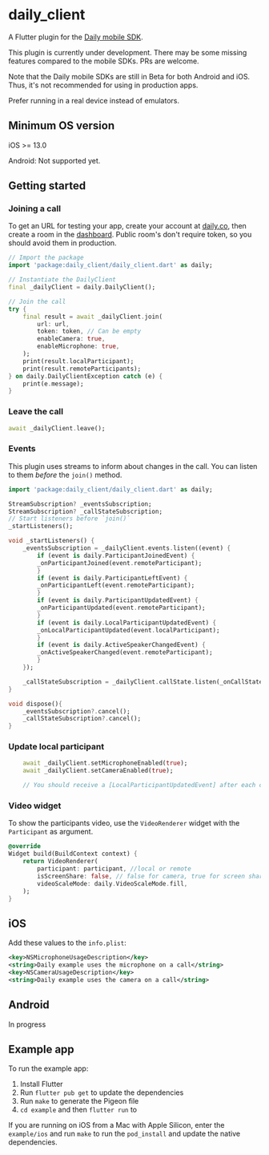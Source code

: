 # daily_client

A Flutter plugin for the [Daily mobile SDK](https://docs.daily.co/guides/products/mobile).

This plugin is currently under development. There may be some missing features compared to the mobile SDKs. PRs are welcome.

Note that the Daily mobile SDKs are still in Beta for both Android and iOS. Thus, it's not recommended for using in production apps.

Prefer running in a real device instead of emulators.

## Minimum OS version

iOS >= 13.0

Android: Not supported yet.

## Getting started

### Joining a call

To get an URL for testing your app, create your account at [daily.co](daily.co), then create a room in the [dashboard](https://dashboard.daily.co/). Public room's don't require token, so you should avoid them in production.

```dart
// Import the package
import 'package:daily_client/daily_client.dart' as daily;

// Instantiate the DailyClient
final _dailyClient = daily.DailyClient();

// Join the call
try {
    final result = await _dailyClient.join(
        url: url,
        token: token, // Can be empty
        enableCamera: true,
        enableMicrophone: true,
    );
    print(result.localParticipant);
    print(result.remoteParticipants);
} on daily.DailyClientException catch (e) {
    print(e.message);
}
```

### Leave the call

```dart
await _dailyClient.leave();
```

### Events

This plugin uses streams to inform about changes in the call. You can listen to them _before_ the `join()` method.

```dart
import 'package:daily_client/daily_client.dart' as daily;

StreamSubscription? _eventsSubscription;
StreamSubscription? _callStateSubscription;
// Start listeners before `join()`
_startListeners();

void _startListeners() {
    _eventsSubscription = _dailyClient.events.listen((event) {
        if (event is daily.ParticipantJoinedEvent) {
        _onParticipantJoined(event.remoteParticipant);
        }
        if (event is daily.ParticipantLeftEvent) {
        _onParticipantLeft(event.remoteParticipant);
        }
        if (event is daily.ParticipantUpdatedEvent) {
        _onParticipantUpdated(event.remoteParticipant);
        }
        if (event is daily.LocalParticipantUpdatedEvent) {
        _onLocalParticipantUpdated(event.localParticipant);
        }
        if (event is daily.ActiveSpeakerChangedEvent) {
        _onActiveSpeakerChanged(event.remoteParticipant);
        }
    });

    _callStateSubscription = _dailyClient.callState.listen(_onCallStateChanged);
}

void dispose(){
    _eventsSubscription?.cancel();
    _callStateSubscription?.cancel();
}
```

### Update local participant

```dart
    await _dailyClient.setMicrophoneEnabled(true);
    await _dailyClient.setCameraEnabled(true);

    // You should receive a [LocalParticipantUpdatedEvent] after each change. Use it to update the local participant state.
```

### Video widget

To show the participants video, use the `VideoRenderer` widget with the `Participant` as argument.

```dart
@override
Widget build(BuildContext context) {
    return VideoRenderer(
        participant: participant, //local or remote
        isScreenShare: false, // false for camera, true for screen share video
        videoScaleMode: daily.VideoScaleMode.fill,
    );
}
```

## iOS

Add these values to the `info.plist`:

```xml
<key>NSMicrophoneUsageDescription</key>
<string>Daily example uses the microphone on a call</string>
<key>NSCameraUsageDescription</key>
<string>Daily example uses the camera on a call</string>
```

## Android

In progress

## Example app

To run the example app:

1. Install Flutter
2. Run `flutter pub get` to update the dependencies
3. Run `make` to generate the Pigeon file
4. `cd example` and then `flutter run` to

If you are running on iOS from a Mac with Apple Silicon, enter the `example/ios` and run `make` to run the `pod_install` and update the native dependencies.
